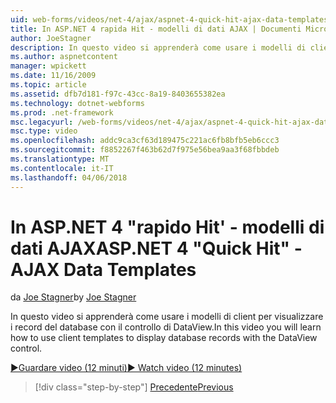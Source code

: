 ```yaml
---
uid: web-forms/videos/net-4/ajax/aspnet-4-quick-hit-ajax-data-templates
title: In ASP.NET 4 rapida Hit - modelli di dati AJAX | Documenti Microsoft
author: JoeStagner
description: In questo video si apprenderà come usare i modelli di client per visualizzare i record del database con il controllo di DataView.
ms.author: aspnetcontent
manager: wpickett
ms.date: 11/16/2009
ms.topic: article
ms.assetid: dfb7d181-f97c-43cc-8a19-8403655382ea
ms.technology: dotnet-webforms
ms.prod: .net-framework
msc.legacyurl: /web-forms/videos/net-4/ajax/aspnet-4-quick-hit-ajax-data-templates
msc.type: video
ms.openlocfilehash: addc9ca3cf63d189475c221ac6fb8bfb5eb6ccc3
ms.sourcegitcommit: f8852267f463b62d7f975e56bea9aa3f68fbbdeb
ms.translationtype: MT
ms.contentlocale: it-IT
ms.lasthandoff: 04/06/2018
---
```

<a name="aspnet-4-quick-hit---ajax-data-templates"></a><span data-ttu-id="fdbd6-103">In ASP.NET 4 "rapido Hit' - modelli di dati AJAX</span><span class="sxs-lookup"><span data-stu-id="fdbd6-103">ASP.NET 4 "Quick Hit" - AJAX Data Templates</span></span>
====================
<span data-ttu-id="fdbd6-104">da [Joe Stagner](https://github.com/JoeStagner)</span><span class="sxs-lookup"><span data-stu-id="fdbd6-104">by [Joe Stagner](https://github.com/JoeStagner)</span></span>

<span data-ttu-id="fdbd6-105">In questo video si apprenderà come usare i modelli di client per visualizzare i record del database con il controllo di DataView.</span><span class="sxs-lookup"><span data-stu-id="fdbd6-105">In this video you will learn how to use client templates to display database records with the DataView control.</span></span> 

[<span data-ttu-id="fdbd6-106">&#9654;Guardare video (12 minuti)</span><span class="sxs-lookup"><span data-stu-id="fdbd6-106">&#9654; Watch video (12 minutes)</span></span>](https://channel9.msdn.com/Blogs/ASP-NET-Site-Videos/aspnet-4-quick-hit-ajax-data-templates)

> [!div class="step-by-step"]
> [<span data-ttu-id="fdbd6-107">Precedente</span><span class="sxs-lookup"><span data-stu-id="fdbd6-107">Previous</span></span>](aspnet-4-quick-hit-jquery-syntax-for-microsoft-ajax.md)
